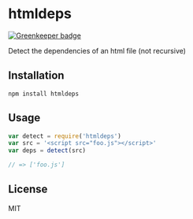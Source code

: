 # htmldeps

[![Greenkeeper badge](https://badges.greenkeeper.io/ForbesLindesay/htmldeps.svg)](https://greenkeeper.io/)

Detect the dependencies of an html file (not recursive)

## Installation

    npm install htmldeps

## Usage

```js
var detect = require('htmldeps')
var src = '<script src="foo.js"></script>'
var deps = detect(src)

// => ['foo.js']
```

## License

  MIT